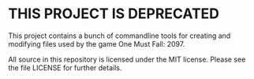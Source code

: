THIS PROJECT IS DEPRECATED
==========================

This project contains a bunch of commandline tools for creating and modifying
files used by the game One Must Fall: 2097.

All source in this repository is licensed under the MIT license. Please see the file
LICENSE for further details.
